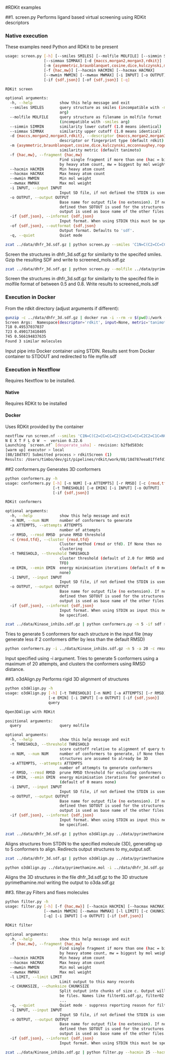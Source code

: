 #RDKit examples

##1. screen.py
Performs ligand based virtual screening using RDKit descriptors

### Native execution

These examples need Python and RDKit to be present

```sh
usage: screen.py [-h] [--smiles SMILES] [--molfile MOLFILE] [--simmin SIMMIN]
                 [--simmax SIMMAX] [-d {maccs,morgan2,morgan3,rdkit}]
                 [-m {asymmetric,braunblanquet,cosine,dice,kulczynski,mcconnaughey,rogotgoldberg,russel,sokal,tanimoto}]
                 [-f {hac,mw}] [--hacmin HACMIN] [--hacmax HACMAX]
                 [--mwmin MWMIN] [--mwmax MWMAX] [-i INPUT] [-o OUTPUT]
                 [-if {sdf,json}] [-of {sdf,json}] [-q]

RDKit screen

optional arguments:
  -h, --help            show this help message and exit
  --smiles SMILES       query structure as smiles (incompatible with -molfile
                        arg)
  --molfile MOLFILE     query structure as filename in molfile format
                        (incompatible with -smiles arg)
  --simmin SIMMIN       similarity lower cutoff (1.0 means identical)
  --simmax SIMMAX       similarity upper cutoff (1.0 means identical)
  -d {maccs,morgan2,morgan3,rdkit}, --descriptor {maccs,morgan2,morgan3,rdkit}
                        descriptor or fingerprint type (default rdkit)
  -m {asymmetric,braunblanquet,cosine,dice,kulczynski,mcconnaughey,rogotgoldberg,russel,sokal,tanimoto}, --metric {asymmetric,braunblanquet,cosine,dice,kulczynski,mcconnaughey,rogotgoldberg,russel,sokal,tanimoto}
                        similarity metric (default tanimoto)
  -f {hac,mw}, --fragment {hac,mw}
                        Find single fragment if more than one (hac = biggest
                        by heavy atom count, mw = biggest by mol weight )
  --hacmin HACMIN       Min heavy atom count
  --hacmax HACMAX       Max heavy atom count
  --mwmin MWMIN         Min mol weight
  --mwmax MWMAX         Max mol weight
  -i INPUT, --input INPUT
                        Input SD file, if not defined the STDIN is used
  -o OUTPUT, --output OUTPUT
                        Base name for output file (no extension). If not
                        defined then SDTOUT is used for the structures and
                        output is used as base name of the other files.
  -if {sdf,json}, --informat {sdf,json}
                        Input format. When using STDIN this must be specified.
  -of {sdf,json}, --outformat {sdf,json}
                        Output format. Defaults to 'sdf'.
  -q, --quiet           Quiet mode
```

```sh
zcat ../data/dhfr_3d.sdf.gz | python screen.py --smiles 'C1N=C(C2=CC=CC=C2)C2=CC=CC=C2C2=C1C=NC(NC1=CC=CC=C1)=N2' --simmin 0.5 --informat sdf | gzip > screened_mols.sdf.gz
```
Screen the structures in dhfr_3d.sdf.gz for similarity to the specifed smiles. Gzip the resulting SDF and write to screened_mols.sdf.gz

```sh
zcat ../data/dhfr_3d.sdf.gz | python screen.py --molfile ../data/pyrimethamine.mol --simmin 0.5 --simmax 0.8 --informat sdf > screened_mols.sdf
```
Screen the structures in dhfr_3d.sdf.gz for similarity to the specifed file in molfile format of between 0.5 and 0.8. Write results to screened_mols.sdf

### Execution in Docker

From the rdkit directory (adjust arguments if different):

```sh
gunzip -c ../data/dhfr_3d.sdf.gz | docker run -i --rm -v $(pwd):/work -w /work informaticsmatters/rdkit python screen.py --smiles 'C1N=C(C2=CC=CC=C2)C2=CC=CC=C2C2=C1C=NC(NC1=CC=CC=C1)=N2' --simmin 0.49 --informat sdf > myfile.sdf
Screen Args:  Namespace(descriptor='rdkit', input=None, metric='tanimoto', molfile=None, output=None, simmax=999, simmin=0.49, smiles='C1N=C(C2=CC=CC=C2)C2=CC=CC=C2C2=C1C=NC(NC1=CC=CC=C1)=N2')
718 0.49537037037
723 0.490173410405
745 0.566194837635
Found 3 similar molecules
```
Input pipe into Docker container using STDIN.
Results sent from Docker container to STDOUT and redirected to file myfile.sdf

### Execution in Nextflow
Requires Nextflow to be installed.
#### Native
Requires RDKit to be installed


#### Docker
Uses RDKit provided by the container

```sh
nextflow run screen.nf --smiles 'C1N=C(C2=CC=CC=C2)C2=CC=CC=C2C2=C1C=NC(NC1=CC=CC=C1)=N2' -with-docker informaticsmatters/rdkit
N E X T F L O W  ~  version 0.22.6
Launching `screen.nf` [desperate_saha] - revision: b2fbd583dc
[warm up] executor > local
[88/18d787] Submitted process > rdkitScreen (1)
Results: /Users/timbo/dev/git/pipelines/rdkit/work/88/18d787eea01ff4fd1c15db9e60ff4e/results.sdf.gz
```

##2 conformers.py
Generates 3D conformers

```sh
python conformers.py -h
usage: conformers.py [-h] [-n NUM] [-a ATTEMPTS] [-r RMSD] [-c {rmsd,tfd}]
                     [-t THRESHOLD] [-e EMIN] [-i INPUT] [-o OUTPUT]
                     [-if {sdf,json}]

RDKit conformers

optional arguments:
  -h, --help            show this help message and exit
  -n NUM, --num NUM     number of conformers to generate
  -a ATTEMPTS, --attempts ATTEMPTS
                        number of attempts
  -r RMSD, --rmsd RMSD  prune RMSD threshold
  -c {rmsd,tfd}, --cluster {rmsd,tfd}
                        Cluster method (rmsd or tfd). If None then no
                        clustering
  -t THRESHOLD, --threshold THRESHOLD
                        cluster threshold (default of 2.0 for RMSD and 0.3 for
                        TFD)
  -e EMIN, --emin EMIN  energy minimisation iterations (default of 0 means
                        none)
  -i INPUT, --input INPUT
                        Input SD file, if not defined the STDIN is used
  -o OUTPUT, --output OUTPUT
                        Base name for output file (no extension). If not
                        defined then SDTOUT is used for the structures and
                        output is used as base name of the other files.
  -if {sdf,json}, --informat {sdf,json}
                        Input format. When using STDIN as input this needs to
                        be specified.
```

```sh
zcat ../data/Kinase_inhibs.sdf.gz | python conformers.py -n 5 -if sdf > out.sdf
```
Tries to generate 5 conformers for each structure in the input file (may generate less if 2 conformers differ by less than the default RMSD) 

```sh
python conformers.py -i ../data/Kinase_inhibs.sdf.gz -n 5 -a 20 -c rmsd > out.sdf
```
Input specified using -i argument. Tries to generate 5 conformers using a maximum of 20 attempts, and clusters the conformers using RMSD distance.


##3. o3dAlign.py
Performs rigid 3D alignment of structures
```sh
python o3dAlign.py -h
usage: o3dAlign.py [-h] [-t THRESHOLD] [-n NUM] [-a ATTEMPTS] [-r RMSD]
                   [-e EMIN] [-i INPUT] [-o OUTPUT] [-if {sdf,json}]
                   query

Open3DAlign with RDKit

positional arguments:
  query                 query molfile

optional arguments:
  -h, --help            show this help message and exit
  -t THRESHOLD, --threshold THRESHOLD
                        score cuttoff relative to alignment of query to itself
  -n NUM, --num NUM     number of conformers to generate, if None then input
                        structures are assumed to already be 3D
  -a ATTEMPTS, --attempts ATTEMPTS
                        number of attempts to generate conformers
  -r RMSD, --rmsd RMSD  prune RMSD threshold for excluding conformers
  -e EMIN, --emin EMIN  energy minimisation iterations for generated confomers
                        (default of 0 means none)
  -i INPUT, --input INPUT
                        Input SD file, if not defined the STDIN is used
  -o OUTPUT, --output OUTPUT
                        Base name for output file (no extension). If not
                        defined then SDTOUT is used for the structures and
                        output is used as base name of the other files.
  -if {sdf,json}, --informat {sdf,json}
                        Input format. When using STDIN as input this needs to
                        be specified.

```


```sh
zcat ../data/dhfr_3d.sdf.gz | python o3dAlign.py ../data/pyrimethamine.mol -n 5 -t 10 -if sdf > my_output.sdf
```
Aligns structures from STDIN to the specified molecule (3D), generating up to 5 conformers to align. Redirects output structures to my_output.sdf.

```sh
zcat ../data/dhfr_3d.sdf.gz | python o3dAlign.py ../data/pyrimethamine.mol -n 5 -t 10 -o screen1
```

```sh
python o3dAlign.py ../data/pyrimethamine.mol -i ../data/dhfr_3d.sdf.gz -o o3da
```
Aligns the 3D structures in the file dhfr_3d.sdf.gz to the 3D structure pyrimethamine.mol writing the output to o3da.sdf.gz

##3. filter.py
Filters and fixes molecules
```sh
python filter.py -h
usage: filter.py [-h] [-f {hac,mw}] [--hacmin HACMIN] [--hacmax HACMAX]
                 [--mwmin MWMIN] [--mwmax MWMAX] [-l LIMIT] [-c CHUNKSIZE]
                 [-q] [-i INPUT] [-o OUTPUT] [-if {sdf,json}]

RDKit filter

optional arguments:
  -h, --help            show this help message and exit
  -f {hac,mw}, --fragment {hac,mw}
                        Find single fragment if more than one (hac = biggest
                        by heavy atome count, mw = biggest by mol weight )
  --hacmin HACMIN       Min heavy atom count
  --hacmax HACMAX       Max heavy atom count
  --mwmin MWMIN         Min mol weight
  --mwmax MWMAX         Max mol weight
  -l LIMIT, --limit LIMIT
                        Limit output to this many records
  -c CHUNKSIZE, --chunksize CHUNKSIZE
                        Split output into chunks of size c. Output will always
                        be files. Names like filter01.sdf.gz, filter02.sdf.gz
                        ...
  -q, --quiet           Quiet mode - suppress reporting reason for filtering
  -i INPUT, --input INPUT
                        Input SD file, if not defined the STDIN is used
  -o OUTPUT, --output OUTPUT
                        Base name for output file (no extension). If not
                        defined then SDTOUT is used for the structures and
                        output is used as base name of the other files.
  -if {sdf,json}, --informat {sdf,json}
                        Input format. When using STDIN this must be specified.
```

```sh
zcat ../data/Kinase_inhibs.sdf.gz | python filter.py --hacmin 25 --hacmax 30 -if sdf
```